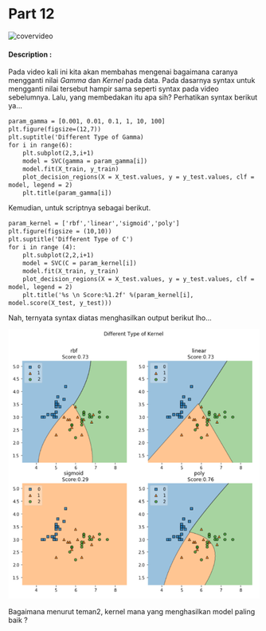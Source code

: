 # Part 12

![covervideo](http://bit.ly/makeaicovervideo)

#### **Description :**
Pada video kali ini kita akan membahas mengenai bagaimana caranya mengganti nilai *Gamma* dan *Kernel* pada data. Pada dasarnya syntax untuk mengganti nilai tersebut hampir sama seperti syntax pada video sebelumnya. Lalu, yang membedakan itu apa sih? Perhatikan syntax berikut ya...
```
param_gamma = [0.001, 0.01, 0.1, 1, 10, 100]
plt.figure(figsize=(12,7))
plt.suptitle('Different Type of Gamma)
for i in range(6):
    plt.subplot(2,3,i+1)
    model = SVC(gamma = param_gamma[i])
    model.fit(X_train, y_train)
    plot_decision_regions(X = X_test.values, y = y_test.values, clf = model, legend = 2)
    plt.title(param_gamma[i])
```
Kemudian, untuk scriptnya sebagai berikut.
```
param_kernel = ['rbf','linear','sigmoid','poly']
plt.figure(figsize = (10,10))
plt.suptitle('Different Type of C')
for i in range (4):
    plt.subplot(2,2,i+1)
    model = SVC(C = param_kernel[i])
    model.fit(X_train, y_train)
    plot_decision_regions(X = X_test.values, y = y_test.values, clf = model, legend = 2)
    plt.title('%s \n Score:%1.2f' %(param_kernel[i], model.score(X_test, y_test)))
```
Nah, ternyata syntax diatas menghasilkan output berikut lho...

![Assets](https://github.com/BenedictusAryo/documents_assets/raw/master/New%20CourseMap/Intermediate%20Course/2_Support%20Vector%20Machine/assets/6.png)

Bagaimana menurut teman2, kernel mana yang menghasilkan model paling baik ?